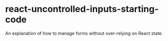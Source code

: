 # react-uncontrolled-inputs-starting-code
An explanation of how to manage forms without over-relying on React state.
